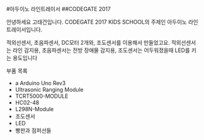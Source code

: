 #아두이노 라인트레이서
##CODEGATE 2017

안녕하세요 고태건입니다.
CODEGATE 2017 KIDS SCHOOL의 주제인 아두이노 라인트레이서입니다.

적외선센서, 초음파센서, DC모터 2개와, 조도센서를 이용해서 만들었고요.
적외선센서는 라인 감지용, 초음파센서는 전방 장애물 감지용, 조도센서는 어두워졌을때 LED를 키는 용도입니다

부품 목록
 - a Arduino Uno Rev3
- Ultrasonic Ranging Module
- TCRT5000-MODULE
- HC02-48
- L298N-Module
- 조도센서
- LED
- 빵판과 점퍼선들
